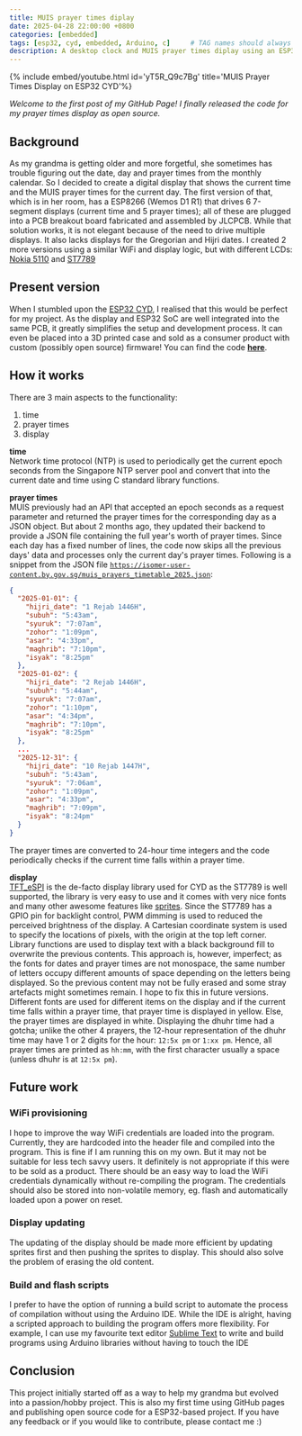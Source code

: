 ```yaml
---
title: MUIS prayer times diplay
date: 2025-04-28 22:00:00 +0800
categories: [embedded]
tags: [esp32, cyd, embedded, Arduino, c]     # TAG names should always be lowercase
description: A desktop clock and MUIS prayer times diplay using an ESP32 CYD
---
```

{% include embed/youtube.html id='yT5R_Q9c7Bg' title='MUIS Prayer Times Display on ESP32 CYD'%}

*Welcome to the first post of my GitHub Page! I finally released the code for my prayer times display as open source.*

## Background
As my grandma is getting older and more forgetful, she sometimes has trouble figuring out the date, day and prayer times from the monthly calendar. So I decided to create a digital display that shows the current time and the MUIS prayer times for the current day. The first version of that, which is in her room, has a ESP8266 (Wemos D1 R1) that drives 6 7-segment displays (current time and 5 prayer times); all of these are plugged into a PCB breakout board fabricated and assembled by JLCPCB. While that solution works, it is not elegant because of the need to drive multiple displays. It also lacks displays for the Gregorian and Hijri dates. I created 2 more versions using a similar WiFi and display logic, but with different LCDs: [Nokia 5110](https://lastminuteengineers.com/nokia-5110-lcd-arduino-tutorial/) and [ST7789](https://done.land/components/humaninterface/display/tft/st7789/)

## Present version
When I stumbled upon the [ESP32 CYD](https://github.com/witnessmenow/ESP32-Cheap-Yellow-Display/blob/main/SETUP.md), I realised that this would be perfect for my project. As the display and ESP32 SoC are well integrated into the same PCB, it greatly simplifies the setup and development process. It can even be placed into a 3D printed case and sold as a consumer product with custom (possibly open source) firmware! You can find the code [**here**](https://github.com/anas-sg/MUIS_prayer_times_CYD).

## How it works
There are 3 main aspects to the functionality:
1. time
2. prayer times
3. display

**time**<br>
Network time protocol (NTP) is used to periodically get the current epoch seconds from the Singapore NTP server pool and convert that into the current date and time using C standard library functions.

**prayer times**<br>
MUIS previously had an API that accepted an epoch seconds as a request parameter and returned the prayer times for the corresponding day as a JSON object. But about 2 months ago, they updated their backend to provide a JSON file containing the full year's worth of prayer times. Since each day has a fixed number of lines, the code now skips all the previous days' data and processes only the current day's prayer times. Following is a snippet from the JSON file [`https://isomer-user-content.by.gov.sg/muis_prayers_timetable_2025.json`](https://isomer-user-content.by.gov.sg/muis_prayers_timetable_2025.json):

```json
{
  "2025-01-01": {
    "hijri_date": "1 Rejab 1446H",
    "subuh": "5:43am",
    "syuruk": "7:07am",
    "zohor": "1:09pm",
    "asar": "4:33pm",
    "maghrib": "7:10pm",
    "isyak": "8:25pm"
  },
  "2025-01-02": {
    "hijri_date": "2 Rejab 1446H",
    "subuh": "5:44am",
    "syuruk": "7:07am",
    "zohor": "1:10pm",
    "asar": "4:34pm",
    "maghrib": "7:10pm",
    "isyak": "8:25pm"
  },
  ...
  "2025-12-31": {
    "hijri_date": "10 Rejab 1447H",
    "subuh": "5:43am",
    "syuruk": "7:06am",
    "zohor": "1:09pm",
    "asar": "4:33pm",
    "maghrib": "7:09pm",
    "isyak": "8:24pm"
  }
}
```
The prayer times are converted to 24-hour time integers and the code periodically checks if the current time falls within a prayer time. 

**display**<br>
[TFT_eSPI](https://github.com/Bodmer/TFT_eSPI) is the de-facto display library used for CYD as the ST7789 is well supported, the library is very easy to use and it comes with very nice fonts and many other awesome features like [sprites](https://en.wikipedia.org/wiki/Sprite_(computer_graphics)). Since the ST7789 has a GPIO pin for backlight control, PWM dimming is used to reduced the perceived brightness of the display. A Cartesian coordinate system is used to specify the locations of pixels, with the origin at the top left corner. Library functions are used to display text with a black background fill to overwrite the previous contents. This approach is, however, imperfect; as the fonts for dates and prayer times are not monospace, the same number of letters occupy different amounts of space depending on the letters being displayed. So the previous content may not be fully erased and some stray artefacts might sometimes remain. I hope to fix this in future versions. Different fonts are used for different items on the display and if the current time falls within a prayer time, that prayer time is displayed in yellow. Else, the prayer times are displayed in white. Displaying the dhuhr time had a gotcha; unlike the other 4 prayers, the 12-hour representation of the dhuhr time may have 1 or 2 digits for the hour: `12:5x pm` or `1:xx pm`. Hence, all prayer times are printed as `hh:mm`, with the first character usually a space (unless dhuhr is at `12:5x pm`).

## Future work
### WiFi provisioning
I hope to improve the way WiFi credentials are loaded into the program. Currently, they are hardcoded into the header file and compiled into the program. This is fine if I am running this on my own. But it may not be suitable for less tech savvy users. It definitely is not appropriate if this were to be sold as a product. There should be an easy way to load the WiFi credentials dynamically without re-compiling the program. The credentials should also be stored into non-volatile memory, eg. flash and automatically loaded upon a power on reset.

### Display updating
The updating of the display should be made more efficient by updating sprites first and then pushing the sprites to display. This should also solve the problem of erasing the old content.

### Build and flash scripts
I prefer to have the option of running a build script to automate the process of compilation without using the Arduino IDE. While the IDE is alright, having a scripted approach to building the program offers more flexibility. For example, I can use my favourite text editor [Sublime Text](https://www.sublimetext.com/) to write and build programs using Arduino libraries without having to touch the IDE

## Conclusion
This project initially started off as a way to help my grandma but evolved into a passion/hobby project. This is also my first time using GitHub pages and publishing open source code for a ESP32-based project. If you have any feedback or if you would like to contribute, please contact me :)
